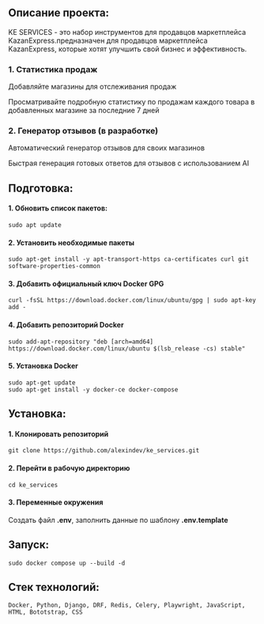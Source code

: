 ## Описание проекта:

KE SERVICES - это набор инструментов для продавцов маркетплейса KazanExpress.предназначен для продавцов маркетплейса KazanExpress, которые хотят улучшить свой бизнес и эффективность.

### 1. Статистика продаж

Добавляйте магазины для отслеживания продаж

Просматривайте подробную статистику по продажам каждого товара в добавленных магазине за последние 7 дней

### 2. Генератор отзывов (в разработке)

Автоматический генератор отзывов для своих магазинов

Быстрая генерация готовых ответов для отзывов с использованием AI


## Подготовка:

#### 1. Обновить список пакетов:
```
sudo apt update
```

#### 2. Установить необходимые пакеты 
```
sudo apt-get install -y apt-transport-https ca-certificates curl git software-properties-common
```

#### 3. Добавить официальный ключ Docker GPG
```
curl -fsSL https://download.docker.com/linux/ubuntu/gpg | sudo apt-key add -
```

#### 4. Добавить репозиторий Docker
```
sudo add-apt-repository "deb [arch=amd64] https://download.docker.com/linux/ubuntu $(lsb_release -cs) stable"
```

#### 5. Установка Docker
```
sudo apt-get update
sudo apt-get install -y docker-ce docker-compose
```

## Установка:

#### 1. Клонировать репозиторий
```
git clone https://github.com/alexindev/ke_services.git
```
#### 2. Перейти в рабочую директорию
```
cd ke_services
```

#### 3. Переменные окружения

Создать файл **.env**, заполнить данные по шаблону **.env.template**


## Запуск:

```
sudo docker compose up --build -d
```

## Стек технологий:

```
Docker, Python, Django, DRF, Redis, Celery, Playwright, JavaScript, HTML, Bototstrap, CSS
```

